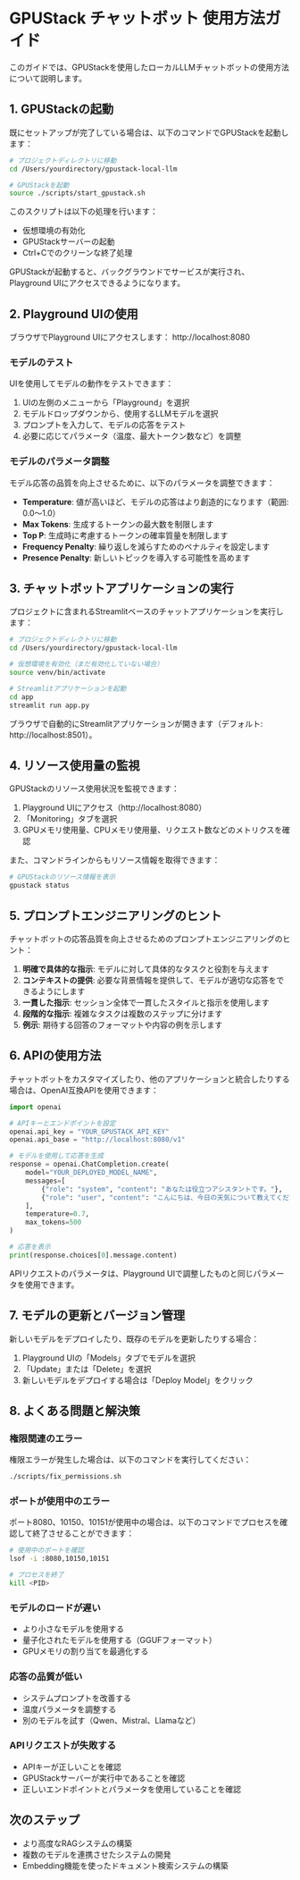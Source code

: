 # GPUStack チャットボット 使用方法ガイド

このガイドでは、GPUStackを使用したローカルLLMチャットボットの使用方法について説明します。

## 1. GPUStackの起動

既にセットアップが完了している場合は、以下のコマンドでGPUStackを起動します：

```bash
# プロジェクトディレクトリに移動
cd /Users/yourdirectory/gpustack-local-llm

# GPUStackを起動
source ./scripts/start_gpustack.sh
```

このスクリプトは以下の処理を行います：
- 仮想環境の有効化
- GPUStackサーバーの起動
- Ctrl+Cでのクリーンな終了処理

GPUStackが起動すると、バックグラウンドでサービスが実行され、Playground UIにアクセスできるようになります。

## 2. Playground UIの使用

ブラウザでPlayground UIにアクセスします：
http://localhost:8080

### モデルのテスト

UIを使用してモデルの動作をテストできます：

1. UIの左側のメニューから「Playground」を選択
2. モデルドロップダウンから、使用するLLMモデルを選択
3. プロンプトを入力して、モデルの応答をテスト
4. 必要に応じてパラメータ（温度、最大トークン数など）を調整

### モデルのパラメータ調整

モデル応答の品質を向上させるために、以下のパラメータを調整できます：

- **Temperature**: 値が高いほど、モデルの応答はより創造的になります（範囲: 0.0〜1.0）
- **Max Tokens**: 生成するトークンの最大数を制限します
- **Top P**: 生成時に考慮するトークンの確率質量を制限します
- **Frequency Penalty**: 繰り返しを減らすためのペナルティを設定します
- **Presence Penalty**: 新しいトピックを導入する可能性を高めます

## 3. チャットボットアプリケーションの実行

プロジェクトに含まれるStreamlitベースのチャットアプリケーションを実行します：

```bash
# プロジェクトディレクトリに移動
cd /Users/yourdirectory/gpustack-local-llm

# 仮想環境を有効化（まだ有効化していない場合）
source venv/bin/activate

# Streamlitアプリケーションを起動
cd app
streamlit run app.py
```

ブラウザで自動的にStreamlitアプリケーションが開きます（デフォルト: http://localhost:8501）。

## 4. リソース使用量の監視

GPUStackのリソース使用状況を監視できます：

1. Playground UIにアクセス（http://localhost:8080）
2. 「Monitoring」タブを選択
3. GPUメモリ使用量、CPUメモリ使用量、リクエスト数などのメトリクスを確認

また、コマンドラインからもリソース情報を取得できます：

```bash
# GPUStackのリソース情報を表示
gpustack status
```

## 5. プロンプトエンジニアリングのヒント

チャットボットの応答品質を向上させるためのプロンプトエンジニアリングのヒント：

1. **明確で具体的な指示**: モデルに対して具体的なタスクと役割を与えます
2. **コンテキストの提供**: 必要な背景情報を提供して、モデルが適切な応答をできるようにします
3. **一貫した指示**: セッション全体で一貫したスタイルと指示を使用します
4. **段階的な指示**: 複雑なタスクは複数のステップに分けます
5. **例示**: 期待する回答のフォーマットや内容の例を示します

## 6. APIの使用方法

チャットボットをカスタマイズしたり、他のアプリケーションと統合したりする場合は、OpenAI互換APIを使用できます：

```python
import openai

# APIキーとエンドポイントを設定
openai.api_key = "YOUR_GPUSTACK_API_KEY"
openai.api_base = "http://localhost:8080/v1"

# モデルを使用して応答を生成
response = openai.ChatCompletion.create(
    model="YOUR_DEPLOYED_MODEL_NAME",
    messages=[
        {"role": "system", "content": "あなたは役立つアシスタントです。"},
        {"role": "user", "content": "こんにちは、今日の天気について教えてください。"}
    ],
    temperature=0.7,
    max_tokens=500
)

# 応答を表示
print(response.choices[0].message.content)
```

APIリクエストのパラメータは、Playground UIで調整したものと同じパラメータを使用できます。

## 7. モデルの更新とバージョン管理

新しいモデルをデプロイしたり、既存のモデルを更新したりする場合：

1. Playground UIの「Models」タブでモデルを選択
2. 「Update」または「Delete」を選択
3. 新しいモデルをデプロイする場合は「Deploy Model」をクリック

## 8. よくある問題と解決策

### 権限関連のエラー

権限エラーが発生した場合は、以下のコマンドを実行してください：

```bash
./scripts/fix_permissions.sh
```

### ポートが使用中のエラー

ポート8080、10150、10151が使用中の場合は、以下のコマンドでプロセスを確認して終了させることができます：

```bash
# 使用中のポートを確認
lsof -i :8080,10150,10151

# プロセスを終了
kill <PID>
```

### モデルのロードが遅い

- より小さなモデルを使用する
- 量子化されたモデルを使用する（GGUFフォーマット）
- GPUメモリの割り当てを最適化する

### 応答の品質が低い

- システムプロンプトを改善する
- 温度パラメータを調整する
- 別のモデルを試す（Qwen、Mistral、Llamaなど）

### APIリクエストが失敗する

- APIキーが正しいことを確認
- GPUStackサーバーが実行中であることを確認
- 正しいエンドポイントとパラメータを使用していることを確認

## 次のステップ

- より高度なRAGシステムの構築
- 複数のモデルを連携させたシステムの開発
- Embedding機能を使ったドキュメント検索システムの構築
